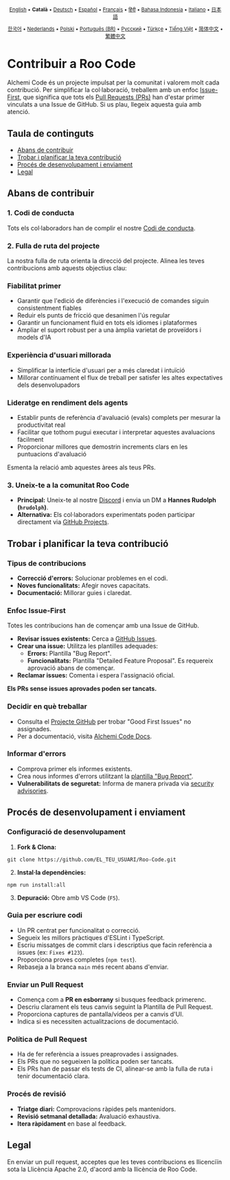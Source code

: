 <div align="center">
<sub>

[English](../../CONTRIBUTING.md) • <b>Català</b> • [Deutsch](../de/CONTRIBUTING.md) • [Español](../es/CONTRIBUTING.md) • [Français](../fr/CONTRIBUTING.md) • [हिंदी](../hi/CONTRIBUTING.md) • [Bahasa Indonesia](../id/CONTRIBUTING.md) • [Italiano](../it/CONTRIBUTING.md) • [日本語](../ja/CONTRIBUTING.md)

</sub>
<sub>

[한국어](../ko/CONTRIBUTING.md) • [Nederlands](../nl/CONTRIBUTING.md) • [Polski](../pl/CONTRIBUTING.md) • [Português (BR)](../pt-BR/CONTRIBUTING.md) • [Русский](../ru/CONTRIBUTING.md) • [Türkçe](../tr/CONTRIBUTING.md) • [Tiếng Việt](../vi/CONTRIBUTING.md) • [简体中文](../zh-CN/CONTRIBUTING.md) • [繁體中文](../zh-TW/CONTRIBUTING.md)

</sub>
</div>

# Contribuir a Roo Code

Alchemi Code és un projecte impulsat per la comunitat i valorem molt cada contribució. Per simplificar la col·laboració, treballem amb un enfoc [Issue-First](#enfoc-issue-first), que significa que tots els [Pull Requests (PRs)](#enviar-un-pull-request) han d'estar primer vinculats a una Issue de GitHub. Si us plau, llegeix aquesta guia amb atenció.

## Taula de continguts

- [Abans de contribuir](#abans-de-contribuir)
- [Trobar i planificar la teva contribució](#trobar-i-planificar-la-teva-contribució)
- [Procés de desenvolupament i enviament](#procés-de-desenvolupament-i-enviament)
- [Legal](#legal)

## Abans de contribuir

### 1. Codi de conducta

Tots els col·laboradors han de complir el nostre [Codi de conducta](./CODE_OF_CONDUCT.md).

### 2. Fulla de ruta del projecte

La nostra fulla de ruta orienta la direcció del projecte. Alinea les teves contribucions amb aquests objectius clau:

### Fiabilitat primer

- Garantir que l'edició de diferències i l'execució de comandes siguin consistentment fiables
- Reduir els punts de fricció que desanimen l'ús regular
- Garantir un funcionament fluid en tots els idiomes i plataformes
- Ampliar el suport robust per a una àmplia varietat de proveïdors i models d'IA

### Experiència d'usuari millorada

- Simplificar la interfície d'usuari per a més claredat i intuïció
- Millorar contínuament el flux de treball per satisfer les altes expectatives dels desenvolupadors

### Lideratge en rendiment dels agents

- Establir punts de referència d'avaluació (evals) complets per mesurar la productivitat real
- Facilitar que tothom pugui executar i interpretar aquestes avaluacions fàcilment
- Proporcionar millores que demostrin increments clars en les puntuacions d'avaluació

Esmenta la relació amb aquestes àrees als teus PRs.

### 3. Uneix-te a la comunitat Roo Code

- **Principal:** Uneix-te al nostre [Discord](https://discord.gg/roocode) i envia un DM a **Hannes Rudolph (`hrudolph`)**.
- **Alternativa:** Els col·laboradors experimentats poden participar directament via [GitHub Projects](https://github.com/orgs/RooCodeInc/projects/1).

## Trobar i planificar la teva contribució

### Tipus de contribucions

- **Correcció d'errors:** Solucionar problemes en el codi.
- **Noves funcionalitats:** Afegir noves capacitats.
- **Documentació:** Millorar guies i claredat.

### Enfoc Issue-First

Totes les contribucions han de començar amb una Issue de GitHub.

- **Revisar issues existents:** Cerca a [GitHub Issues](https://github.com/RooCodeInc/Roo-Code/issues).
- **Crear una issue:** Utilitza les plantilles adequades:
    - **Errors:** Plantilla "Bug Report".
    - **Funcionalitats:** Plantilla "Detailed Feature Proposal". Es requereix aprovació abans de començar.
- **Reclamar issues:** Comenta i espera l'assignació oficial.

**Els PRs sense issues aprovades poden ser tancats.**

### Decidir en què treballar

- Consulta el [Projecte GitHub](https://github.com/orgs/RooCodeInc/projects/1) per trobar "Good First Issues" no assignades.
- Per a documentació, visita [Alchemi Code Docs](https://github.com/RooCodeInc/Roo-Code-Docs).

### Informar d'errors

- Comprova primer els informes existents.
- Crea nous informes d'errors utilitzant la [plantilla "Bug Report"](https://github.com/RooCodeInc/Roo-Code/issues/new/choose).
- **Vulnerabilitats de seguretat:** Informa de manera privada via [security advisories](https://github.com/RooCodeInc/Roo-Code/security/advisories/new).

## Procés de desenvolupament i enviament

### Configuració de desenvolupament

1. **Fork & Clona:**

```
git clone https://github.com/EL_TEU_USUARI/Roo-Code.git
```

2. **Instal·la dependències:**

```
npm run install:all
```

3. **Depuració:** Obre amb VS Code (`F5`).

### Guia per escriure codi

- Un PR centrat per funcionalitat o correcció.
- Segueix les millors pràctiques d'ESLint i TypeScript.
- Escriu missatges de commit clars i descriptius que facin referència a issues (ex: `Fixes #123`).
- Proporciona proves completes (`npm test`).
- Rebaseja a la branca `main` més recent abans d'enviar.

### Enviar un Pull Request

- Comença com a **PR en esborrany** si busques feedback primerenc.
- Descriu clarament els teus canvis seguint la Plantilla de Pull Request.
- Proporciona captures de pantalla/vídeos per a canvis d'UI.
- Indica si es necessiten actualitzacions de documentació.

### Política de Pull Request

- Ha de fer referència a issues preaprovades i assignades.
- Els PRs que no segueixen la política poden ser tancats.
- Els PRs han de passar els tests de CI, alinear-se amb la fulla de ruta i tenir documentació clara.

### Procés de revisió

- **Triatge diari:** Comprovacions ràpides pels mantenidors.
- **Revisió setmanal detallada:** Avaluació exhaustiva.
- **Itera ràpidament** en base al feedback.

## Legal

En enviar un pull request, acceptes que les teves contribucions es llicenciïn sota la Llicència Apache 2.0, d'acord amb la llicència de Roo Code.
